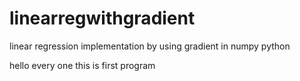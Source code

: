 # linearregwithgradient
linear regression implementation by using gradient in numpy python

hello every one
this is first program
